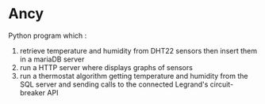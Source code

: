 # Ancy

Python program which :
1. retrieve temperature and humidity from DHT22 sensors then insert them in a mariaDB server
2. run a HTTP server where displays graphs of sensors
3. run a thermostat algorithm getting temperature and humidity from the SQL server and sending calls to the connected Legrand's circuit-breaker API
